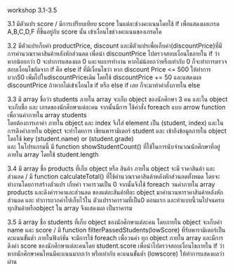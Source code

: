 workshop 3.1-3.5

3.1 มีตัวแปร score / มีการเปรียบเทียบ score ในแต่ละช่วงคะแนนโดยใช้ if เพื่อแสดงผลเกรด A,B,C,D,F ที่ขึ้นอยู่กับ score นั้น เข้าเงื่อนไขช่วงคะแนนของเกรดใด

3.2 มีตัวแปรเก็บค่า productPrice, discount และมีตัวแปรเพื่อเก็บค่า(discountPrice)ที่มีการคำนวณราคาสินค้าหลังหักส่วนลด เพื่อนำ discountPrice ไปตรวจสอบเงื่อนไขภายใน if ว่าหากน้อยกว่า 0 จะทำการแสดงผล 0 และจบการทำงาน
    หากไม่น้อยกว่าหรือเท่ากับ 0 ก็จะทำการตรวจสอบเงื่อนไขถัดจาก if คือ else if ที่มีเงื่อนไขว่า หาก discount Price <=  500 ให้ทำการ บวก50 เพิ่มไปในdiscountPriceเดิม โดยใช้ discountPrice += 50 และแสดงผล discountPrice
	  ถ้าหากไม่เข้าเงื่อนไข if หรือ else if เลย ก็จะมาทำคำสั่งภายใน else
   
3.3 มี array ชื่อว่า students ภายใน array จะเก็บ object ของนักศึกษา 3 คน และใน object จะเก็บชื่อ และ เกรดของนักศึกษาแต่ละคน จากนั้นมีการ ใช้คำสั่ง foreach แบบ arrow function เพื่อวนค่าภายใน array students  
โดยต้องการเอาค่า ภายใน object และ index จึงใส่ element เป็น (student, index) และในการดึงค่าภายใน object จะทำโดยการ เขียนพารามิเตอร์ student และ เข้าถึงข้อมูลภายใน object โดยใช้ key (student.name) or (student.grade)   
และ ในโปรแกรมนี้ มี function showStudentCount() ที่ใช้ในการนับจำนวณนักศึกษาที่อยู่ภายใน array โดยใช้ student.length

3.4 มี array ชื่อ products ที่เก็บ object หรือ สินค้า ภายใน object จะมี ราคาสินค้า และ ส่วนลด  /  มี function calculateTotal() ที่ใช้คำนวณราคาสินค้าหลังหักส่วนลดทั้งหมด โดยจะทำงานโดยการสร้างตัวแปร เก็บค่า ราคารวมเป็น 0 
    จากนั้นจึงใช้ foreach วนค่าภายใน array products และดึงค่าราคาและส่วนลด ของแต่ละสินค้าทีละ object มาคำนวนหาราคาสินค้าหลังหักส่วนลด และ ทำการบวกค่าไปเก็บไว้ใน ตัวแปรราคารวมที่เป็น0 ตอนแรก 
    และทำแบบนี้วนไปจนครบทุกสินค้าหรือobject ใน array จึงแสดงผล เป็นราคารม

3.5 มี array ชื่อ students ที่เก็บ object ของนักศึกษาแต่ละคน โดยภายใน object จะเก็บค่า name และ score  / มี function filterPassedStudents(lowScore)  ที่รับพารามิเตอร์เป็นคะแนนขั้นต่ำ ภายในฟังก์ชัน 
      จะมีการใช้ foreach เพื่อวนค่า ทุก object ภายใน array และมีการดึงค่า score ของนักศึกษาแต่ละคนโดย student.score เพื่อนำไปตรวจสอบเงื่อนไขภายใน if ว่าหากนักศึกษาคนไหนมีคะแนนมากกว่า หรือเท่ากับ คะแนนขั้นต่ำ (lowscore) ให้ทำการแสดงผลว่าผ่าน
